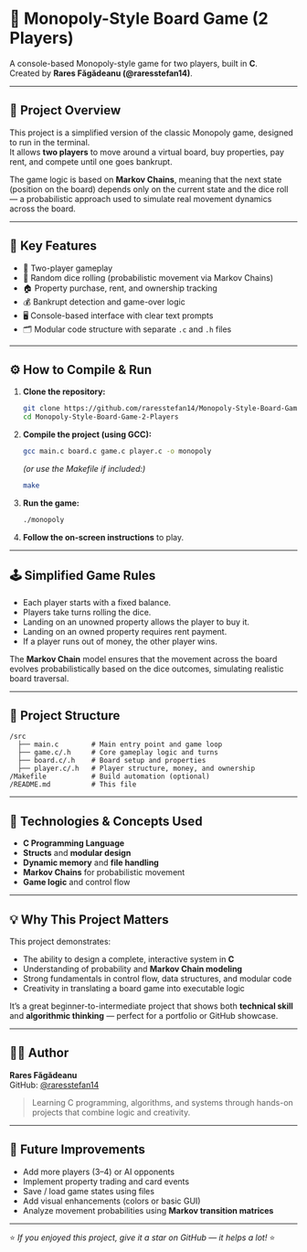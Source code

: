 # 🎲 Monopoly-Style Board Game (2 Players)

A console-based Monopoly-style game for two players, built in **C**.  
Created by **Rares Făgădeanu (@raresstefan14)**.

---

## 🧠 Project Overview

This project is a simplified version of the classic Monopoly game, designed to run in the terminal.  
It allows **two players** to move around a virtual board, buy properties, pay rent, and compete until one goes bankrupt.

The game logic is based on **Markov Chains**, meaning that the next state (position on the board) depends only on the current state and the dice roll — a probabilistic approach used to simulate real movement dynamics across the board.

---

## 🧩 Key Features
- 🎯 Two-player gameplay  
- 🎲 Random dice rolling (probabilistic movement via Markov Chains)  
- 🏠 Property purchase, rent, and ownership tracking  
- 💰 Bankrupt detection and game-over logic  
- 🖥️ Console-based interface with clear text prompts  
- 🗂️ Modular code structure with separate `.c` and `.h` files  

---

## ⚙️ How to Compile & Run

1. **Clone the repository:**
   ```bash
   git clone https://github.com/raresstefan14/Monopoly-Style-Board-Game-2-Players.git
   cd Monopoly-Style-Board-Game-2-Players
   ```

2. **Compile the project (using GCC):**
   ```bash
   gcc main.c board.c game.c player.c -o monopoly
   ```
   *(or use the Makefile if included:)*  
   ```bash
   make
   ```

3. **Run the game:**
   ```bash
   ./monopoly
   ```

4. **Follow the on-screen instructions** to play.

---

## 🕹️ Simplified Game Rules
- Each player starts with a fixed balance.  
- Players take turns rolling the dice.  
- Landing on an unowned property allows the player to buy it.  
- Landing on an owned property requires rent payment.  
- If a player runs out of money, the other player wins.  

The **Markov Chain** model ensures that the movement across the board evolves probabilistically based on the dice outcomes, simulating realistic board traversal.

---

## 📁 Project Structure
```
/src
  ├── main.c        # Main entry point and game loop
  ├── game.c/.h     # Core gameplay logic and turns
  ├── board.c/.h    # Board setup and properties
  ├── player.c/.h   # Player structure, money, and ownership
/Makefile           # Build automation (optional)
/README.md          # This file
```

---

## 🧮 Technologies & Concepts Used
- **C Programming Language**
- **Structs** and **modular design**
- **Dynamic memory** and **file handling**
- **Markov Chains** for probabilistic movement
- **Game logic** and control flow

---

## 💡 Why This Project Matters
This project demonstrates:
- The ability to design a complete, interactive system in **C**
- Understanding of probability and **Markov Chain modeling**
- Strong fundamentals in control flow, data structures, and modular code  
- Creativity in translating a board game into executable logic  

It’s a great beginner-to-intermediate project that shows both **technical skill** and **algorithmic thinking** — perfect for a portfolio or GitHub showcase.

---

## 👨‍💻 Author
**Rares Făgădeanu**  
GitHub: [@raresstefan14](https://github.com/raresstefan14)

> Learning C programming, algorithms, and systems through hands-on projects that combine logic and creativity.

---

## 🚀 Future Improvements
- Add more players (3–4) or AI opponents  
- Implement property trading and card events  
- Save / load game states using files  
- Add visual enhancements (colors or basic GUI)  
- Analyze movement probabilities using **Markov transition matrices**

---

⭐ *If you enjoyed this project, give it a star on GitHub — it helps a lot!* ⭐
